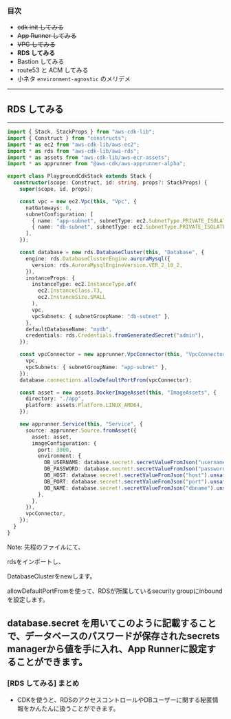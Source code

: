 ### 目次

- ~~cdk init してみる~~
- ~~App Runner してみる~~
- ~~VPC してみる~~
- **RDS してみる**
- Bastion してみる
- route53 と ACM してみる
- 小ネタ `environment-agnostic` のメリデメ
---
## RDS してみる
---
```ts [|4|20-34|40|52-58]
import { Stack, StackProps } from "aws-cdk-lib";
import { Construct } from "constructs";
import * as ec2 from "aws-cdk-lib/aws-ec2";
import * as rds from "aws-cdk-lib/aws-rds";
import * as assets from "aws-cdk-lib/aws-ecr-assets";
import * as apprunner from "@aws-cdk/aws-apprunner-alpha";

export class PlaygroundCdkStack extends Stack {
  constructor(scope: Construct, id: string, props?: StackProps) {
    super(scope, id, props);

    const vpc = new ec2.Vpc(this, "Vpc", {
      natGateways: 0,
      subnetConfiguration: [
        { name: "app-subnet", subnetType: ec2.SubnetType.PRIVATE_ISOLATED },
        { name: "db-subnet", subnetType: ec2.SubnetType.PRIVATE_ISOLATED },
      ],
    });

    const database = new rds.DatabaseCluster(this, "Database", {
      engine: rds.DatabaseClusterEngine.auroraMysql({
        version: rds.AuroraMysqlEngineVersion.VER_2_10_2,
      }),
      instanceProps: {
        instanceType: ec2.InstanceType.of(
          ec2.InstanceClass.T3,
          ec2.InstanceSize.SMALL
        ),
        vpc,
        vpcSubnets: { subnetGroupName: "db-subnet" },
      },
      defaultDatabaseName: "mydb",
      credentials: rds.Credentials.fromGeneratedSecret("admin"),
    });

    const vpcConnector = new apprunner.VpcConnector(this, "VpcConnector", {
      vpc,
      vpcSubnets: { subnetGroupName: "app-subnet" },
    });
    database.connections.allowDefaultPortFrom(vpcConnector);

    const asset = new assets.DockerImageAsset(this, "ImageAssets", {
      directory: "./app",
      platform: assets.Platform.LINUX_AMD64,
    });

    new apprunner.Service(this, "Service", {
      source: apprunner.Source.fromAsset({
        asset: asset,
        imageConfiguration: {
          port: 3000,
          environment: {
            DB_USERNAME: database.secret!.secretValueFromJson("username").unsafeUnwrap(),
            DB_PASSWORD: database.secret!.secretValueFromJson("password").unsafeUnwrap(),
            DB_HOST: database.secret!.secretValueFromJson("host").unsafeUnwrap(),
            DB_PORT: database.secret!.secretValueFromJson("port").unsafeUnwrap(),
            DB_NAME: database.secret!.secretValueFromJson("dbname").unsafeUnwrap(),
          },
        },
      }),
      vpcConnector,
    });
  }
}
```
Note:
先程のファイルにて、

rdsをインポートし、

DatabaseClusterをnewします。

allowDefaultPortFromを使って、RDSが所属しているsecurity groupにinboundを設定します。

database.secret を用いてこのように記載することで、データベースのパスワードが保存されたsecrets managerから値を手に入れ、App Runnerに設定することができます。
---
### [RDS してみる] まとめ

- CDKを使うと、RDSのアクセスコントロールやDBユーザーに関する秘匿情報をかんたんに扱うことができます。

